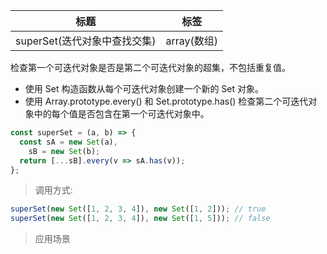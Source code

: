 | 标题                         | 标签        |
| ---------------------------- | ----------- |
| superSet(迭代对象中查找交集) | array(数组) |

检查第一个可迭代对象是否是第二个可迭代对象的超集，不包括重复值。

- 使用 Set 构造函数从每个可迭代对象创建一个新的 Set 对象。
- 使用 Array.prototype.every() 和 Set.prototype.has() 检查第二个可迭代对象中的每个值是否包含在第一个可迭代对象中。

```js
const superSet = (a, b) => {
  const sA = new Set(a),
    sB = new Set(b);
  return [...sB].every(v => sA.has(v));
};
```

> 调用方式:

```js
superSet(new Set([1, 2, 3, 4]), new Set([1, 2])); // true
superSet(new Set([1, 2, 3, 4]), new Set([1, 5])); // false
```

> 应用场景
